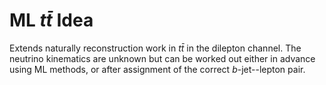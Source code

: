 # ML $t \bar{t}$ Idea

Extends naturally reconstruction work in $t \bar{t}$ in the dilepton channel. 
The neutrino kinematics are unknown but can be worked out either in advance using ML methods, or after assignment of the correct $b$-jet--lepton pair.

